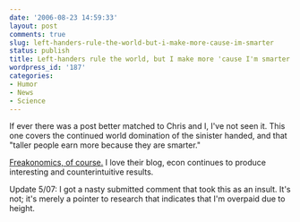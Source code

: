 ```yaml
---
date: '2006-08-23 14:59:33'
layout: post
comments: true
slug: left-handers-rule-the-world-but-i-make-more-cause-im-smarter
status: publish
title: Left-handers rule the world, but I make more 'cause I'm smarter.
wordpress_id: '187'
categories:
- Humor
- News
- Science
---
```


If ever there was a post better matched to Chris and I, I've not seen it. This one covers the continued world domination of the sinister handed, and that "taller people earn more because they are smarter."

[Freakonomics, of course.](http://www.freakonomics.com/blog/2006/08/23/left-handers-continue-to-rule-the-world/) I love their blog, econ continues to produce interesting and counterintuitive results.

Update 5/07: I got a nasty submitted comment that took this as an insult. It's not; it's merely a pointer to research that indicates that I'm overpaid due to height.
